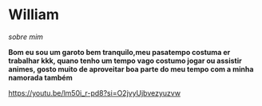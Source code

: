 # William


_sobre mim_


**Bom eu sou um garoto bem tranquilo,meu pasatempo costuma er trabalhar kkk, quano tenho um tempo vago costumo jogar ou assistir animes, gosto muito de aproveitar boa parte do meu tempo com a minha namorada também**




https://youtu.be/lm50i_r-pd8?si=O2jvyUjbvezyuzvw
